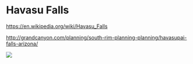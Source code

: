 # Havasu Falls

https://en.wikipedia.org/wiki/Havasu_Falls

http://grandcanyon.com/planning/south-rim-planning-planning/havasupai-falls-arizona/

![](http://static1.squarespace.com/static/511056ece4b072208fa57fe1/t/54cab5b6e4b001aedee38070/1422570936118/)
